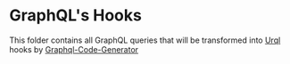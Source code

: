 # GraphQL's Hooks

This folder contains all GraphQL queries that will be transformed into [Urql](https://formidable.com/open-source/urql/) hooks by [Graphql-Code-Generator](https://www.graphql-code-generator.com/)

